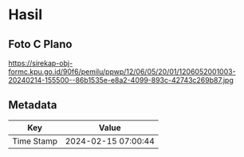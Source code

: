 # Hasil

## Foto C Plano

https://sirekap-obj-formc.kpu.go.id/90f6/pemilu/ppwp/12/06/05/20/01/1206052001003-20240214-155500--86b1535e-e8a2-4099-893c-42743c269b87.jpg


## Metadata

| Key        | Value               |
| ---------- | ------------------- |
| Time Stamp | 2024-02-15 07:00:44 |



